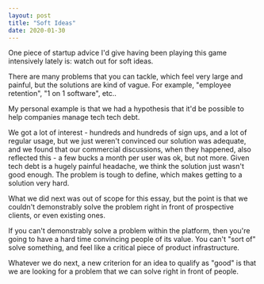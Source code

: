 ```yaml
---
layout: post
title: "Soft Ideas"
date: 2020-01-30
---
```


One piece of startup advice I'd give having been playing this game intensively lately is: watch out for soft ideas.

There are many problems that you can tackle, which feel very large and painful, but the solutions are kind of vague. For example, "employee retention", "1 on 1 software", etc..

My personal example is that we had a hypothesis that it'd be possible to help companies manage tech tech debt.

We got a lot of interest - hundreds and hundreds of sign ups, and a lot of regular usage, but we just weren't convinced our solution was adequate, and we found that our commercial discussions, when they happened, also reflected this - a few bucks a month per user was ok, but not more. Given tech debt is a hugely painful headache, we think the solution just wasn't good enough. The problem is tough to define, which makes getting to a solution very hard.  

What we did next was out of scope for this essay, but the point is that we couldn't demonstrably solve the problem right in front of prospective clients, or even existing ones.

If you can't demonstrably solve a problem within the platform, then you're going to have a hard time convincing people of its value. You can't "sort of" solve something, and feel like a critical piece of product infrastructure.

Whatever we do next, a new criterion for an idea to qualify as "good" is that we are looking for a problem that we can solve right in front of people.


